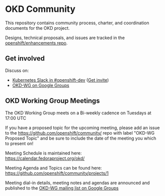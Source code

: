 OKD Community
=============

This repository contains community process, charter, and coordination documents for the OKD project.

Designs, technical proposals, and issues are tracked in the [openshift/enhancements repo](https://github.com/openshift/enhancements).

Get involved
------------

Discuss on:
* [Kubernetes Slack in #openshift-dev](https://kubernetes.slack.com) ([Get invite](https://slack.k8s.io))
* [OKD-WG on Google Groups](https://groups.google.com/forum/#!forum/okd-wg)

OKD Working Group Meetings
--------------------------

The OKD Working Group meets on a Bi-weekly cadence on Tuesdays at 17:00 UTC 

If you have a proposed topic for the upcoming meeting, please add an issue to the https://github.com/openshift/community/ repo with 
label "OKD-WG Proposed Topic" and be sure to include the date of the meeting you which to present on!

Meeting Schedule is maintained here: https://calendar.fedoraproject.org/okd/

Meeting Agenda and Topics can be found here: https://github.com/openshift/community/projects/1
  
  Meeting dial-in details, meeting notes and agendas are announced and published to the [OKD-WG mailing list on Google Groups](https://groups.google.com/forum/#!forum/okd-wg)
  
  
